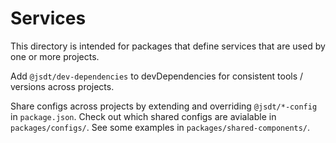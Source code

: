 # Services
This directory is intended for packages that define services that are used by one or more projects.

Add `@jsdt/dev-dependencies` to devDependencies for consistent tools / versions across projects.

Share configs across projects by extending and overriding `@jsdt/*-config` in `package.json`. Check out which shared configs are avialable in `packages/configs/`. See some examples in `packages/shared-components/`.
